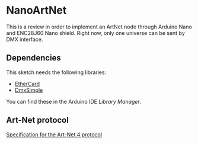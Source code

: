 # NanoArtNet
This is a review in order to implement an ArtNet node through Arduino Nano and ENC28J60 Nano shield. Right now, only one universe can be sent by DMX interface.

## Dependencies ##
This sketch needs the following libraries:  
* [EtherCard](https://github.com/njh/EtherCard)  
* [DmxSimple](https://github.com/PaulStoffregen/DmxSimple)
	
You can find these in the Arduino IDE _Library Manager_.

## Art-Net protocol ##
[Specification for the Art-Net 4 protocol](http://artisticlicence.com/WebSiteMaster/User%20Guides/art-net.pdf)
